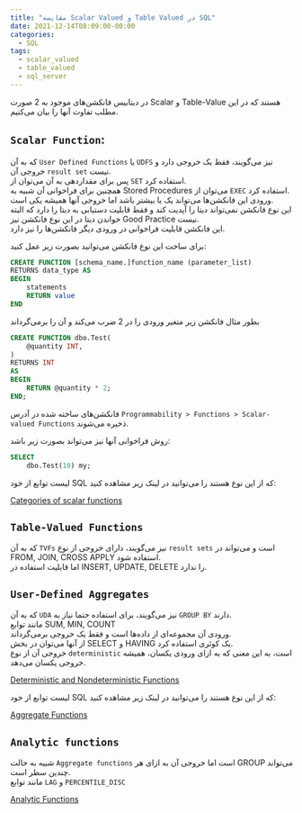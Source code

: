 ```yaml
---
title: "مقایسه Scalar Valued و Table Valued در SQL"
date: 2021-12-14T08:09:00-00:00
categories:
  - SQL
tags:
  - scalar_valued
  - table_valued
  - sql_server
---
```


در دیتابیس فانکشن‌های موجود به 2 صورت Scalar و Table-Value هستند که در این مطلب تفاوت آنها را بیان می‌کنیم.  

## `Scalar Function`: 

که به آن `User Defined Functions` یا `UDFS` نیز می‌گویند، فقط یک خروجی دارد و خروجی آن `result set` نیست.  
پس برای مقداردهی به آن می‌توان از `SET` استفاده کرد.  
همچنین برای فراخوانی آن شبیه به Stored Procedures می‌توان از `EXEC` استفاده کرد.  
ورودی این فانکشن‌ها می‌تواند یک یا بیشتر باشد اما خروجی آنها همیشه یکی است.  
این نوع فانکشن نمی‌تواند دیتا را آپدیت کند و فقط قابلیت دستیابی به دیتا را دارد که البته خواندن دیتا در این نوع فانکشن نیز Good Practice نیست.  
این فانکشن قابلیت فراخوانی در ورودی دیگر فانکشن‌ها را نیز دارد.  

برای ساخت این نوع فانکشن می‌توانید بصورت زیر عمل کنید:  

```sql
CREATE FUNCTION [schema_name.]function_name (parameter_list)
RETURNS data_type AS
BEGIN
    statements
    RETURN value
END
```

بطور مثال فانکشن زیر متغیر ورودی را در 2 ضرب می‌کند و آن را برمی‌گرداند

```sql
CREATE FUNCTION dbo.Test(
    @quantity INT,
)
RETURNS INT
AS 
BEGIN
    RETURN @quantity * 2;
END;
```

فانکشن‌های ساخته شده در آدرس `Programmability > Functions > Scalar-valued Functions` ذخیره می‌شوند.  

روش فراخوانی آنها نیز می‌تواند بصورت زیر باشد:  

```sql
SELECT 
    dbo.Test(10) my;
```

لیست توابع از خود SQL که از این نوع هستند را می‌توانید در لینک زیر مشاهده کنید:  

[Categories of scalar functions](https://docs.microsoft.com/en-us/sql/t-sql/functions/functions?view=sql-server-ver15#categories-of-scalar-functions)  

## `Table-Valued Functions`

که به آن `TVFs` نیز می‌گویند، دارای خروجی از نوع `result sets` است و می‌تواند در FROM, JOIN, CROSS APPLY استفاده شود.  
اما قابلیت استفاده در INSERT, UPDATE, DELETE را ندارد.  


## `User-Defined Aggregates`

که به آن `UDA` نیز می‌گویند، برای استفاده حتما نیاز به `GROUP BY` دارند.  
مانند توابع SUM, MIN, COUNT  
ورودی آن مجموعه‌ای از داده‌ها است و فقط یک خروجی برمی‌گرداند.  
از آنها می‌توان در بخش SELECT و HAVING یک کوئری استفاده کرد.  
خروجی آن از نوع `deterministic` است، به این معنی که به ازای ورودی یکسان، همیشه خروجی یکسان می‌دهد.  

[Deterministic and Nondeterministic Functions](https://docs.microsoft.com/en-us/sql/relational-databases/user-defined-functions/deterministic-and-nondeterministic-functions?view=sql-server-ver15)  

لیست توابع از خود SQL که از این نوع هستند را می‌توانید در لینک زیر مشاهده کنید:  

[Aggregate Functions](https://docs.microsoft.com/en-us/sql/t-sql/functions/aggregate-functions-transact-sql?view=sql-server-ver15)  

## `Analytic functions`

شبیه به حالت `Aggregate functions` است اما خروجی آن به ازای هر GROUP می‌تواند چندین سطر است.  
مانند توابع `LAG` و `PERCENTILE_DISC`

[Analytic Functions](https://docs.microsoft.com/en-us/sql/t-sql/functions/analytic-functions-transact-sql?view=sql-server-ver15)  